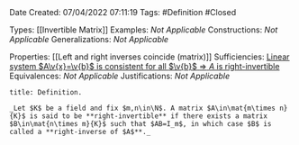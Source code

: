 <br />
<br />

Date Created: 07/04/2022 07:11:19
Tags: #Definition #Closed

Types: [[Invertible Matrix]]
Examples: _Not Applicable_
Constructions: _Not Applicable_
Generalizations: _Not Applicable_

Properties: [[Left and right inverses coincide (matrix)]]
Sufficiencies: [Linear system $A\v{x}=\v{b}$ is consistent for all $\v{b}$ $\Rightarrow$ $A$ is right-invertible](Linear%20system%20is%20consistent%20for%20all%20constants%20implies%20coefficient%20matrix%20right-invertible.md)
Equivalences: _Not Applicable_
Justifications: _Not Applicable_

``` ad-Definition
title: Definition.

_Let $K$ be a field and fix $m,n\in\N$. A matrix $A\in\mat{m\times n}{K}$ is said to be **right-invertible** if there exists a matrix $B\in\mat{n\times m}{K}$ such that $AB=I_m$, in which case $B$ is called a **right-inverse of $A$**._

```
